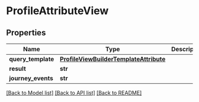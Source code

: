 # ProfileAttributeView

## Properties
Name | Type | Description | Notes
------------ | ------------- | ------------- | -------------
**query_template** | [**ProfileViewBuilderTemplateAttribute**](ProfileViewBuilderTemplateAttribute.md) |  | [optional] 
**result** | **str** |  | [optional] 
**journey_events** | **str** |  | [optional] 

[[Back to Model list]](../README.md#documentation-for-models) [[Back to API list]](../README.md#documentation-for-api-endpoints) [[Back to README]](../README.md)

